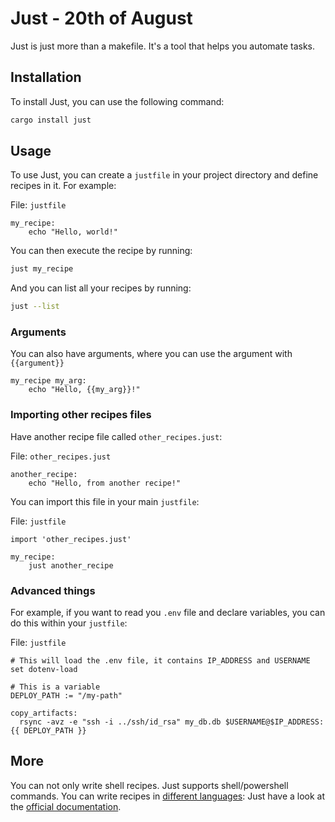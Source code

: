 # Just - 20th of August

Just is just more than a makefile. It's a tool that helps you automate tasks.

## Installation

To install Just, you can use the following command:

```sh
cargo install just
```

## Usage

To use Just, you can create a `justfile` in your project directory and define recipes in it. For example:

File: `justfile`

```just
my_recipe:
    echo "Hello, world!"
```

You can then execute the recipe by running:

```sh
just my_recipe
```

And you can list all your recipes by running:

```sh
just --list
```

### Arguments

You can also have arguments, where you can use the argument with `{{argument}}`

```text
my_recipe my_arg:
    echo "Hello, {{my_arg}}!"
```

### Importing other recipes files

Have another recipe file called `other_recipes.just`:

File: `other_recipes.just`

```just
another_recipe:
    echo "Hello, from another recipe!"
```

You can import this file in your main `justfile`:

File: `justfile`

```just
import 'other_recipes.just'

my_recipe:
    just another_recipe
```

### Advanced things

For example, if you want to read you `.env` file and declare variables, you can do this within your `justfile`:

File: `justfile`

```just
# This will load the .env file, it contains IP_ADDRESS and USERNAME
set dotenv-load

# This is a variable
DEPLOY_PATH := "/my-path"

copy_artifacts:
  rsync -avz -e "ssh -i ../ssh/id_rsa" my_db.db $USERNAME@$IP_ADDRESS:{{ DEPLOY_PATH }}
```

## More

You can not only write shell recipes. Just supports shell/powershell commands. You can write recipes in [different languages](https://just.systems/man/en/shebang-recipes.html):
Just have a look at the [official documentation](https://https://just.systems/).
